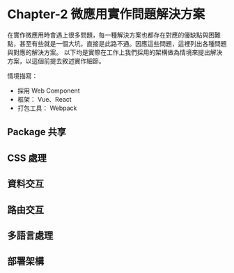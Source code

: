 # Chapter-2 微應用實作問題解決方案

在實作微應用時會遇上很多問題，每一種解決方案也都存在對應的優缺點與困難點，甚至有些就是一個大坑，直接是此路不通。因應這些問題，這裡列出各種問題與對應的解決方案。
以下均是實際在工作上我們採用的架構做為情境來提出解決方案，以這個前提去敘述實作細節。

情境描寫：

* 採用 Web Component
* 框架： Vue、React
* 打包工具： Webpack

## Package 共享



## CSS 處理

## 資料交互

## 路由交互

## 多語言處理

## 部署架構
